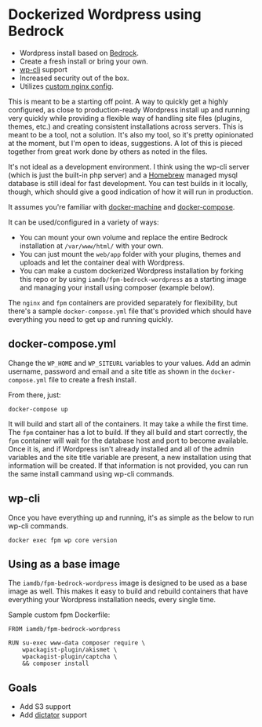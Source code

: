 # Dockerized Wordpress using Bedrock

* Wordpress install based on [Bedrock](https://github.com/roots/bedrock).
* Create a fresh install or bring your own.
* [wp-cli](https://wp-cli.org) support
* Increased security out of the box.
* Utilizes [custom nginx config](https://github.com/perusio/wordpress-nginx).

This is meant to be a starting off point. A way to quickly get a highly configured, as close to production-ready Wordpress install up and running very quickly while providing a flexible way of handling site files (plugins, themes, etc.) and creating consistent installations across servers. This is meant to be a tool, not a solution. It's also my tool, so it's pretty opinionated at the moment, but I'm open to ideas, suggestions. A lot of this is pieced together from great work done by others as noted in the files.

It's not ideal as a development environment. I think using the wp-cli server (which is just the built-in php server) and a [Homebrew](http://brew.sh/) managed mysql database is still ideal for fast development. You can test builds in it locally, though, which should give a good indication of how it will run in production.

It assumes you're familiar with [docker-machine](https://docs.docker.com/machine/overview/) and [docker-compose](https://docs.docker.com/compose/overview/).

It can be used/configured in a variety of ways:

* You can mount your own volume and replace the entire Bedrock installation at `/var/www/html/` with your own.
* You can just mount the `web/app` folder with your plugins, themes and uploads and let the container deal with Wordpress.
* You can make a custom dockerized Wordpress installation by forking this repo or by using `iamdb/fpm-bedrock-wordpress` as a starting image and managing your install using composer (example below).

The `nginx` and `fpm` containers are provided separately for flexibility, but there's a sample `docker-compose.yml` file that's provided which should have everything you need to get up and running quickly.

## docker-compose.yml
Change the `WP_HOME` and `WP_SITEURL` variables to your values. Add an admin username, password and email and a site title as shown in the `docker-compose.yml` file to create a fresh install.

From there, just:
```
docker-compose up
```

It will build and start all of the containers. It may take a while the first time. The `fpm` container has a lot to build. If they all build and start correctly, the `fpm` container will wait for the database host and port to become available. Once it is, and if Wordpress isn't already installed and all of the admin variables and the site title variable are present, a new installation using that information will be created. If that information is not provided, you can run the same install cammand using wp-cli commands.

## wp-cli

Once you have everything up and running, it's as simple as the below to run wp-cli commands.
```
docker exec fpm wp core version
```

## Using as a base image

The `iamdb/fpm-bedrock-wordpress` image is designed to be used as a base image as well. This makes it easy to build and rebuild containers that have everything your Wordpress installation needs, every single time.

Sample custom fpm Dockerfile:
```
FROM iamdb/fpm-bedrock-wordpress

RUN su-exec www-data composer require \
	wpackagist-plugin/akismet \
	wpackagist-plugin/captcha \
	&& composer install
```

## Goals

* Add S3 support
* Add [dictator](https://github.com/danielbachhuber/dictator) support